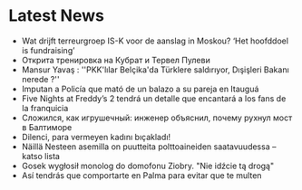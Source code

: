 # Latest News
-  Wat drijft terreurgroep IS-K voor de aanslag in Moskou? ‘Het hoofddoel is fundraising’
-  Открита тренировка на Кубрат и Тервел Пулеви
-  Mansur Yavaş : ''PKK'lılar Belçika'da Türklere saldırıyor, Dışişleri Bakanı nerede ?''
-  Imputan a Policía que mató de un balazo a su pareja en Itauguá
-  Five Nights at Freddy’s 2 tendrá un detalle que encantará a los fans de la franquicia
-  Сложился, как игрушечный: инженер объяснил, почему рухнул мост в Балтиморе
-  Dilenci, para vermeyen kadını bıçakladı!
-  Näillä Nesteen asemilla on puutteita poltto­aineiden saatavuudessa – katso lista
-  Gosek wygłosił monolog do domofonu Ziobry. "Nie idźcie tą drogą"
-  Así tendrás que comportarte en Palma para evitar que te multen
